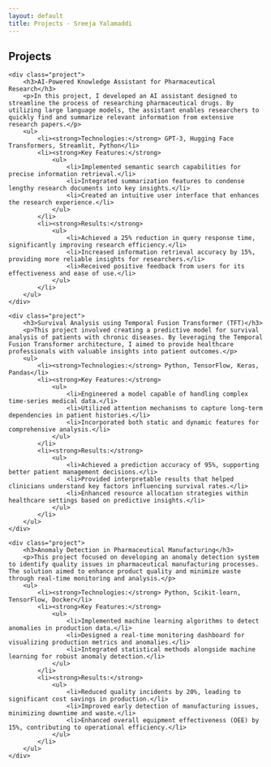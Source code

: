 ```yaml
---
layout: default
title: Projects - Sreeja Yalamaddi
---
```


<section>
    <h2>Projects</h2>

    <div class="project">
        <h3>AI-Powered Knowledge Assistant for Pharmaceutical Research</h3>
        <p>In this project, I developed an AI assistant designed to streamline the process of researching pharmaceutical drugs. By utilizing large language models, the assistant enables researchers to quickly find and summarize relevant information from extensive research papers.</p>
        <ul>
            <li><strong>Technologies:</strong> GPT-3, Hugging Face Transformers, Streamlit, Python</li>
            <li><strong>Key Features:</strong>
                <ul>
                    <li>Implemented semantic search capabilities for precise information retrieval.</li>
                    <li>Integrated summarization features to condense lengthy research documents into key insights.</li>
                    <li>Created an intuitive user interface that enhances the research experience.</li>
                </ul>
            </li>
            <li><strong>Results:</strong>
                <ul>
                    <li>Achieved a 25% reduction in query response time, significantly improving research efficiency.</li>
                    <li>Increased information retrieval accuracy by 15%, providing more reliable insights for researchers.</li>
                    <li>Received positive feedback from users for its effectiveness and ease of use.</li>
                </ul>
            </li>
        </ul>
    </div>

    <div class="project">
        <h3>Survival Analysis using Temporal Fusion Transformer (TFT)</h3>
        <p>This project involved creating a predictive model for survival analysis of patients with chronic diseases. By leveraging the Temporal Fusion Transformer architecture, I aimed to provide healthcare professionals with valuable insights into patient outcomes.</p>
        <ul>
            <li><strong>Technologies:</strong> Python, TensorFlow, Keras, Pandas</li>
            <li><strong>Key Features:</strong>
                <ul>
                    <li>Engineered a model capable of handling complex time-series medical data.</li>
                    <li>Utilized attention mechanisms to capture long-term dependencies in patient histories.</li>
                    <li>Incorporated both static and dynamic features for comprehensive analysis.</li>
                </ul>
            </li>
            <li><strong>Results:</strong>
                <ul>
                    <li>Achieved a prediction accuracy of 95%, supporting better patient management decisions.</li>
                    <li>Provided interpretable results that helped clinicians understand key factors influencing survival rates.</li>
                    <li>Enhanced resource allocation strategies within healthcare settings based on predictive insights.</li>
                </ul>
            </li>
        </ul>
    </div>

    <div class="project">
        <h3>Anomaly Detection in Pharmaceutical Manufacturing</h3>
        <p>This project focused on developing an anomaly detection system to identify quality issues in pharmaceutical manufacturing processes. The solution aimed to enhance product quality and minimize waste through real-time monitoring and analysis.</p>
        <ul>
            <li><strong>Technologies:</strong> Python, Scikit-learn, TensorFlow, Docker</li>
            <li><strong>Key Features:</strong>
                <ul>
                    <li>Implemented machine learning algorithms to detect anomalies in production data.</li>
                    <li>Designed a real-time monitoring dashboard for visualizing production metrics and anomalies.</li>
                    <li>Integrated statistical methods alongside machine learning for robust anomaly detection.</li>
                </ul>
            </li>
            <li><strong>Results:</strong>
                <ul>
                    <li>Reduced quality incidents by 20%, leading to significant cost savings in production.</li>
                    <li>Improved early detection of manufacturing issues, minimizing downtime and waste.</li>
                    <li>Enhanced overall equipment effectiveness (OEE) by 15%, contributing to operational efficiency.</li>
                </ul>
            </li>
        </ul>
    </div>

</section>

